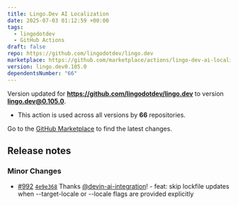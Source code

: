 ```yaml
---
title: Lingo.Dev AI Localization
date: 2025-07-03 01:12:59 +00:00
tags:
  - lingodotdev
  - GitHub Actions
draft: false
repo: https://github.com/lingodotdev/lingo.dev
marketplace: https://github.com/marketplace/actions/lingo-dev-ai-localization
version: lingo.dev0.105.0
dependentsNumber: "66"
---
```



Version updated for **https://github.com/lingodotdev/lingo.dev** to version **lingo.dev@0.105.0**.
- This action is used across all versions by **66** repositories.

Go to the [GitHub Marketplace](https://github.com/marketplace/actions/lingo-dev-ai-localization) to find the latest changes.

## Release notes

### Minor Changes

-   [#992](https://github.com/lingodotdev/lingo.dev/pull/992) [`4e9e368`](https://github.com/lingodotdev/lingo.dev/commit/4e9e36830ee4277ef9d65eee9ee92380a95a622c) Thanks [@devin-ai-integration](https://github.com/apps/devin-ai-integration)! - feat: skip lockfile updates when --target-locale or --locale flags are provided explicitly


